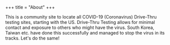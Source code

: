 +++
title = "About"
+++

This is a community site to locate all COVID-19 (Coronavirus) Drive-Thru testing sites, starting with the US. 
Drive-Thru Testing allows for minimal contact and exposure to others who might have the virus. South Korea, Taiwan etc. have done this successfully and managed to stop the virus in its tracks. Let's do the same!
